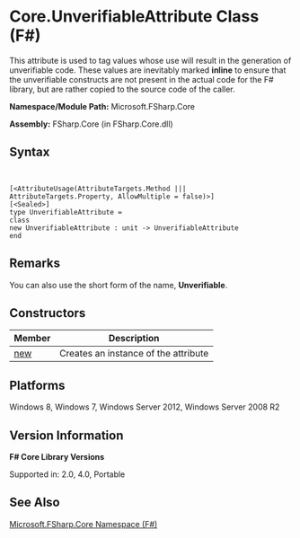 # Core.UnverifiableAttribute Class (F#)

This attribute is used to tag values whose use will result in the generation of unverifiable code. These values are inevitably marked **inline** to ensure that the unverifiable constructs are not present in the actual code for the F# library, but are rather copied to the source code of the caller.

**Namespace/Module Path:** Microsoft.FSharp.Core

**Assembly:** FSharp.Core (in FSharp.Core.dll)


## Syntax


```


[<AttributeUsage(AttributeTargets.Method ||| AttributeTargets.Property, AllowMultiple = false)>]
[<Sealed>]
type UnverifiableAttribute =
class
new UnverifiableAttribute : unit -> UnverifiableAttribute
end

```



## Remarks
You can also use the short form of the name, **Unverifiable**.


## Constructors


|Member|Description|
|------|-----------|
|[new](http://msdn.microsoft.com/en-us/library/f2a9ec1c-74b0-4d7d-a5ed-8ec1c13cccae)|Creates an instance of the attribute|

## Platforms
Windows 8, Windows 7, Windows Server 2012, Windows Server 2008 R2


## Version Information
**F# Core Library Versions**

Supported in: 2.0, 4.0, Portable




## See Also
[Microsoft.FSharp.Core Namespace &#40;F&#35;&#41;](Microsoft.FSharp.Core-Namespace-%5BFSharp%5D.md)

